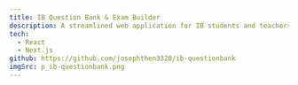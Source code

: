 ```yaml
---
title: IB Question Bank & Exam Builder
description: A streamlined web application for IB students and teachers to access, organise, and generate custom practice exams from a vast and customiseable question bank.
tech:
  - React
  - Next.js
github: https://github.com/josephthen3320/ib-questionbank
imgSrc: p_ib-questionbank.png
---
```

